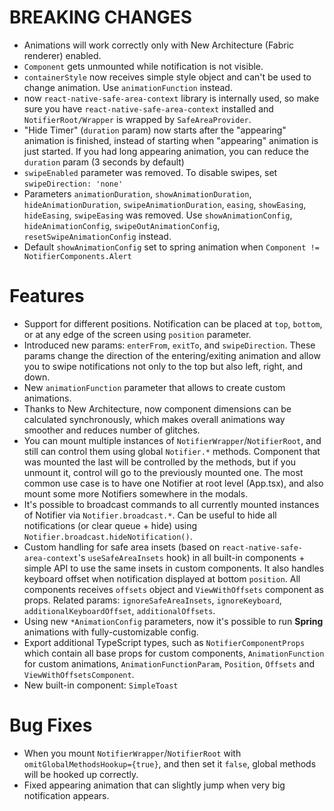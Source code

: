 # BREAKING CHANGES
- Animations will work correctly only with New Architecture (Fabric renderer) enabled.
- `Component` gets unmounted while notification is not visible.
- `containerStyle` now receives simple style object and can't be used to change animation. Use `animationFunction` instead.
- now `react-native-safe-area-context` library is internally used, so make sure you have `react-native-safe-area-context` installed and `NotifierRoot/Wrapper` is wrapped by `SafeAreaProvider`.
- "Hide Timer" (`duration` param) now starts after the "appearing" animation is finished, instead of starting when "appearing" animation is just started. If you had long appearing animation, you can reduce the `duration` param (3 seconds by default)
- `swipeEnabled` parameter was removed. To disable swipes, set `swipeDirection: 'none'`
- Parameters `animationDuration`, `showAnimationDuration`, `hideAnimationDuration`, `swipeAnimationDuration`, `easing`, `showEasing`, `hideEasing`, `swipeEasing` was removed. Use `showAnimationConfig`, `hideAnimationConfig`, `swipeOutAnimationConfig`, `resetSwipeAnimationConfig` instead.
- Default `showAnimationConfig` set to spring animation when `Component != NotifierComponents.Alert`

# Features
- Support for different positions. Notification can be placed at `top`, `bottom`, or at any edge of the screen using `position` parameter.
- Introduced new params: `enterFrom`, `exitTo`, and `swipeDirection`. These params change the direction of the entering/exiting animation and allow you to swipe notifications not only to the top but also left, right, and down.
- New `animationFunction` parameter that allows to create custom animations.
- Thanks to New Architecture, now component dimensions can be calculated synchronously, which makes overall animations way smoother and reduces number of glitches.
- You can mount multiple instances of `NotifierWrapper`/`NotifierRoot`, and still can control them using global `Notifier.*` methods. Component that was mounted the last will be controlled by the methods, but if you unmount it, control will go to the previously mounted one. The most common use case is to have one Notifier at root level (App.tsx), and also mount some more Notifiers somewhere in the modals.
- It's possible to broadcast commands to all currently mounted instances of Notifier via `Notifier.broadcast.*`. Can be useful to hide all notifications (or clear queue + hide) using `Notifier.broadcast.hideNotification()`.
- Custom handling for safe area insets (based on `react-native-safe-area-context`'s `useSafeAreaInsets` hook) in all built-in components + simple API to use the same insets in custom components. It also handles keyboard offset when notification displayed at bottom `position`. All components receives `offsets` object and `ViewWithOffsets` component as props. Related params: `ignoreSafeAreaInsets`, `ignoreKeyboard`, `additionalKeyboardOffset`, `additionalOffsets`.
- Using new `*AnimationConfig` parameters, now it's possible to run __Spring__ animations with fully-customizable config.
- Export additional TypeScript types, such as `NotifierComponentProps` which contain all base props for custom components, `AnimationFunction` for custom animations, `AnimationFunctionParam`, `Position`, `Offsets` and `ViewWithOffsetsComponent`.
- New built-in component: `SimpleToast`

# Bug Fixes
- When you mount `NotifierWrapper`/`NotifierRoot` with `omitGlobalMethodsHookup={true}`, and then set it `false`, global methods will be hooked up correctly.
- Fixed appearing animation that can slightly jump when very big notification appears.